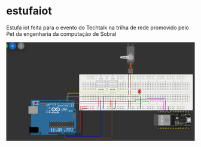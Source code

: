 # estufaiot
Estufa iot feita para o evento do Techtalk na trilha de rede promovido pelo Pet da engenharia da computação de Sobral

![Monatagem](images/estufaiot.PNG)
